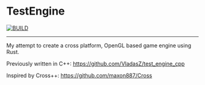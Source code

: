 # TestEngine

[BUILD]: https://github.com/vlasdasz/test_engine/actions/workflows/build.yml/badge.svg

[LBUILD]: https://github.com/vlasdasz/test_engine/actions/workflows/build.yml


[![BUILD][BUILD]][LBUILD]

---

My attempt to create a cross platform, OpenGL based game engine using Rust.

Previously written in C++: https://github.com/VladasZ/test_engine_cpp

Inspired by Cross++: https://github.com/maxon887/Cross
